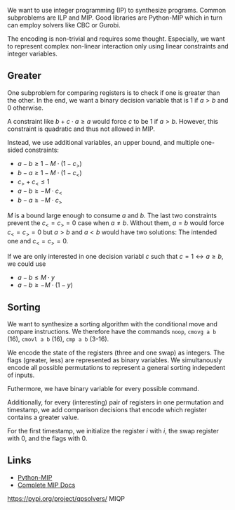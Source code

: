 
We want to use integer programming (IP) to synthesize programs.
Common subproblems are ILP and MIP.
Good libraries are Python-MIP which in turn can employ solvers like CBC or Gurobi.

The encoding is non-trivial and requires some thought.
Especially, we want to represent complex non-linear interaction 
only using linear constraints and integer variables.

## Greater

One subproblem for comparing registers is to check if one is greater than the other.
In the end, we want a binary decision variable that is $1$ if $a>b$ and $0$ otherwise.

A constraint like $b+c\cdot a\geq a$ would force $c$ to be $1$ if $a>b$.
However, this constraint is quadratic and thus not allowed in MIP.

Instead, we use additional variables, an upper bound, and multiple one-sided constraints:
- $a-b \geq 1-M\cdot(1-c_>)$
- $b-a \geq 1-M\cdot(1-c_<)$
- $c_>+c_<\leq 1$
- $a-b\geq -M\cdot c_<$
- $b-a\geq -M\cdot c_>$

$M$ is a bound large enough to consume $a$ and $b$.
The last two constraints prevent the $c_<=c_>=0$ case when $a\neq b$.
Without them, $a=b$ would force $c_<=c_>=0$ but $a>b$ and $a<b$ would have two solutions:
The intended one and $c_<=c_>=0$.


If we are only interested in one decision variabl $c$ such that $c=1 \leftrightarrow a\geq b$, we could use
- $a-b \leq M\cdot y$
- $a-b \geq - M\cdot (1-y)$

## Sorting

We want to synthesize a sorting algorithm with the conditional move and compare instructions.
We therefore have the commands `noop`, `cmovg a b` (16), `cmovl a b` (16), `cmp a b` (3-16).

We encode the state of the registers (three and one swap) as integers.
The flags (greater, less) are represented as binary variables.
We simultanously encode all possible permutations to represent a general sorting indepedent of inputs.

Futhermore, we have binary variable for every possible command.

Additionally, for every (interesting) pair of registers in one permutation and timestamp, we add comparison decisions that encode which register contains a greater value.

For the first timestamp, we initialize the register $i$ with $i$, the swap register with $0$, and the flags with $0$.

## Links
- [Python-MIP](https://docs.python-mip.com/en/latest/examples.html)
- [Complete MIP Docs](https://buildmedia.readthedocs.org/media/pdf/python-mip/latest/python-mip.pdf#page=8&zoom=100,96,96)


https://pypi.org/project/qpsolvers/
MIQP
